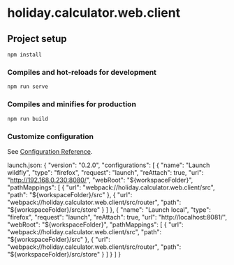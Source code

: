 # holiday.calculator.web.client

## Project setup
```
npm install
```

### Compiles and hot-reloads for development
```
npm run serve
```

### Compiles and minifies for production
```
npm run build
```

### Customize configuration
See [Configuration Reference](https://cli.vuejs.org/config/).

launch.json:
{
    "version": "0.2.0",
    "configurations": [
        {
            "name": "Launch wildfly",
            "type": "firefox",
            "request": "launch",
            "reAttach": true,
            "url": "http://192.168.0.230:8080/",
            "webRoot": "${workspaceFolder}",
            "pathMappings": [
                {
                    "url": "webpack://holiday.calculator.web.client/src",
                    "path": "${workspaceFolder}/src"
                },
                {
                    "url": "webpack://holiday.calculator.web.client/src/router",
                    "path": "${workspaceFolder}/src/store"
                }
            ]
        },
        {
            "name": "Launch local",
            "type": "firefox",
            "request": "launch",
            "reAttach": true,
            "url": "http://localhost:8081/",
            "webRoot": "${workspaceFolder}",
            "pathMappings": [
                {
                    "url": "webpack://holiday.calculator.web.client/src",
                    "path": "${workspaceFolder}/src"
                },
                {
                    "url": "webpack://holiday.calculator.web.client/src/router",
                    "path": "${workspaceFolder}/src/store"
                }
            ]
        }
    ]
}

